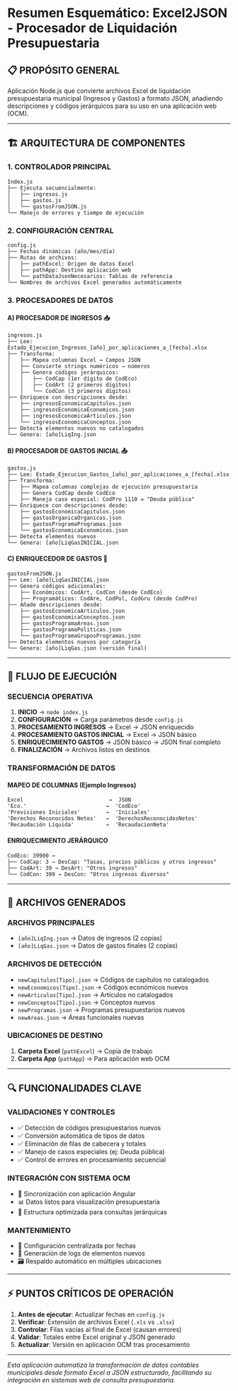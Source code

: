 # Resumen Esquemático: Excel2JSON - Procesador de Liquidación Presupuestaria

## 📋 **PROPÓSITO GENERAL**
Aplicación Node.js que convierte archivos Excel de liquidación presupuestaria municipal (Ingresos y Gastos) a formato JSON, añadiendo descripciones y códigos jerárquicos para su uso en una aplicación web (OCM).

---

## 🏗️ **ARQUITECTURA DE COMPONENTES**

### **1. CONTROLADOR PRINCIPAL**
```
Index.js
├── Ejecuta secuencialmente:
│   ├── ingresos.js
│   ├── gastos.js  
│   └── gastosFromJSON.js
└── Manejo de errores y tiempo de ejecución
```

### **2. CONFIGURACIÓN CENTRAL**
```
config.js
├── Fechas dinámicas (año/mes/día)
├── Rutas de archivos:
│   ├── pathExcel: Origen de datos Excel
│   ├── pathApp: Destino aplicación web
│   └── pathDataJsonNecesarios: Tablas de referencia
└── Nombres de archivos Excel generados automáticamente
```

### **3. PROCESADORES DE DATOS**

#### **A) PROCESADOR DE INGRESOS** 📥
```
ingresos.js
├── Lee: Estado_Ejecucion_Ingresos_[año]_por_aplicaciones_a_[fecha].xlsx
├── Transforma:
│   ├── Mapea columnas Excel → Campos JSON
│   ├── Convierte strings numéricos → números
│   ├── Genera códigos jerárquicos:
│   │   ├── CodCap (1er dígito de CodEco)
│   │   ├── CodArt (2 primeros dígitos)
│   │   └── CodCon (3 primeros dígitos)
├── Enriquece con descripciones desde:
│   ├── ingresosEconomicaCapitulos.json
│   ├── ingresosEconomicaEconomicos.json
│   ├── ingresosEconomicaArticulos.json
│   └── ingresosEconomicaConceptos.json
├── Detecta elementos nuevos no catalogados
└── Genera: [año]LiqIng.json
```

#### **B) PROCESADOR DE GASTOS INICIAL** 📤
```
gastos.js
├── Lee: Estado_Ejecucion_Gastos_[año]_por_aplicaciones_a_[fecha].xlsx
├── Transforma:
│   ├── Mapea columnas complejas de ejecución presupuestaria
│   ├── Genera CodCap desde CodEco
│   ├── Maneja caso especial: CodPro 1110 = "Deuda pública"
├── Enriquece con descripciones desde:
│   ├── gastosEconomicaCapitulos.json
│   ├── gastosOrganicaOrganicos.json
│   ├── gastosProgramaProgramas.json
│   └── gastosEconomicaEconomicos.json
├── Detecta elementos nuevos
└── Genera: [año]LiqGasINICIAL.json
```

#### **C) ENRIQUECEDOR DE GASTOS** 🔄
```
gastosFromJSON.js
├── Lee: [año]LiqGasINICIAL.json
├── Genera códigos adicionales:
│   ├── Económicos: CodArt, CodCon (desde CodEco)
│   ├── Programáticos: CodAre, CodPol, CodGru (desde CodPro)
├── Añade descripciones desde:
│   ├── gastosEconomicaArticulos.json
│   ├── gastosEconomicaConceptos.json
│   ├── gastosProgramaAreas.json
│   ├── gastosProgramaPoliticas.json
│   └── gastosProgramaGruposProgramas.json
├── Detecta elementos nuevos por categoría
└── Genera: [año]LiqGas.json (versión final)
```

---

## 🔄 **FLUJO DE EJECUCIÓN**

### **SECUENCIA OPERATIVA**
1. **INICIO** → `node index.js`
2. **CONFIGURACIÓN** → Carga parámetros desde `config.js`
3. **PROCESAMIENTO INGRESOS** → Excel → JSON enriquecido
4. **PROCESAMIENTO GASTOS INICIAL** → Excel → JSON básico
5. **ENRIQUECIMIENTO GASTOS** → JSON básico → JSON final completo
6. **FINALIZACIÓN** → Archivos listos en destinos

### **TRANSFORMACIÓN DE DATOS**

#### **MAPEO DE COLUMNAS (Ejemplo Ingresos)**
```
Excel                           →  JSON
'Eco.'                         →  'CodEco'
'Previsiones Iniciales'        →  'Iniciales'  
'Derechos Reconocidos Netos'   →  'DerechosReconocidosNetos'
'Recaudación Líquida'          →  'RecaudacionNeta'
```

#### **ENRIQUECIMIENTO JERÁRQUICO**
```
CodEco: 39900 →
├── CodCap: 3 → DesCap: "Tasas, precios públicos y otros ingresos"
├── CodArt: 39 → DesArt: "Otros ingresos"
└── CodCon: 399 → DesCon: "Otros ingresos diversos"
```

---

## 📂 **ARCHIVOS GENERADOS**

### **ARCHIVOS PRINCIPALES**
- `[año]LiqIng.json` → Datos de ingresos (2 copias)
- `[año]LiqGas.json` → Datos de gastos finales (2 copias)

### **ARCHIVOS DE DETECCIÓN**
- `newCapitulos[Tipo].json` → Códigos de capítulos no catalogados
- `newEconomicos[Tipo].json` → Códigos económicos nuevos
- `newArticulos[Tipo].json` → Artículos no catalogados
- `newConceptos[Tipo].json` → Conceptos nuevos
- `newProgramas.json` → Programas presupuestarios nuevos
- `newAreas.json` → Áreas funcionales nuevas

### **UBICACIONES DE DESTINO**
1. **Carpeta Excel** (`pathExcel`) → Copia de trabajo
2. **Carpeta App** (`pathApp`) → Para aplicación web OCM

---

## 🔍 **FUNCIONALIDADES CLAVE**

### **VALIDACIONES Y CONTROLES**
- ✅ Detección de códigos presupuestarios nuevos
- ✅ Conversión automática de tipos de datos
- ✅ Eliminación de filas de cabecera y totales
- ✅ Manejo de casos especiales (ej: Deuda pública)
- ✅ Control de errores en procesamiento secuencial

### **INTEGRACIÓN CON SISTEMA OCM**
- 🔄 Sincronización con aplicación Angular
- 📊 Datos listos para visualización presupuestaria
- 🎯 Estructura optimizada para consultas jerárquicas

### **MANTENIMIENTO**
- 🔧 Configuración centralizada por fechas
- 📝 Generación de logs de elementos nuevos
- 🗃️ Respaldo automático en múltiples ubicaciones

---

## ⚡ **PUNTOS CRÍTICOS DE OPERACIÓN**

1. **Antes de ejecutar**: Actualizar fechas en `config.js`
2. **Verificar**: Extensión de archivos Excel (`.xls` vs `.xlsx`)
3. **Controlar**: Filas vacías al final de Excel (causan errores)
4. **Validar**: Totales entre Excel original y JSON generado
5. **Actualizar**: Versión en aplicación OCM tras procesamiento

---

*Esta aplicación automatiza la transformación de datos contables municipales desde formato Excel a JSON estructurado, facilitando su integración en sistemas web de consulta presupuestaria.*